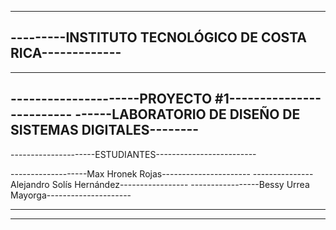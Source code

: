 ---------------------------------------------------------
---------INSTITUTO TECNOLÓGICO DE COSTA RICA-------------
---------------------------------------------------------

---------------------------------------------------------
---------------------PROYECTO #1-------------------------
------LABORATORIO DE DISEÑO DE SISTEMAS DIGITALES--------
---------------------------------------------------------

---------------------ESTUDIANTES-------------------------

-------------------Max Hronek Rojas----------------------
---------------Alejandro Solís Hernández-----------------
-----------------Bessy Urrea Mayorga---------------------

---------------------------------------------------------
---------------------------------------------------------
